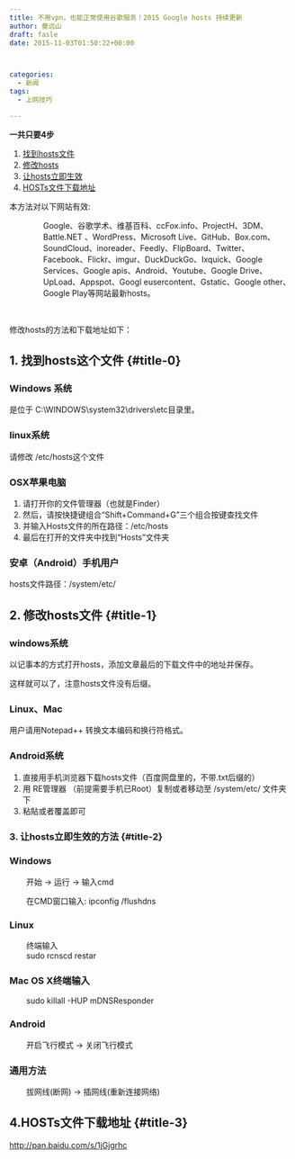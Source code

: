 ```yaml
---
title: 不用vpn，也能正常使用谷歌服务！2015 Google hosts 持续更新
author: 童远山
draft: fasle
date: 2015-11-03T01:50:22+00:00



categories:
  - 新闻
tags:
  - 上网技巧

---
```

**一共只要4步**

<ol id="index-ul">
  <li>
    <a title="找到hosts文件" href="#title-0">找到hosts文件</a>
  </li>
  <li>
    <a title="修改hosts" href="#title-1">修改hosts</a>
  </li>
  <li>
    <a title="让hosts立即生效" href="#title-2">让hosts立即生效</a>
  </li>
  <li>
    <a title="HOSTs文件下载地址" href="#title-3">HOSTs文件下载地址</a>
  </li>
</ol>

本方法对以下网站有效:

<p style="padding-left: 60px;">
  Google、谷歌学术、维基百科、ccFox.info、ProjectH、3DM、Battle.NET 、WordPress、Microsoft Live、GitHub、Box.com、SoundCloud、inoreader、Feedly、FlipBoard、Twitter、Facebook、Flickr、imgur、DuckDuckGo、Ixquick、Google Services、Google apis、Android、Youtube、Google Drive、UpLoad、Appspot、Googl eusercontent、Gstatic、Google other、Google Play等网站最新hosts。
</p>

&nbsp;

<p id="title-0">
  修改hosts的方法和下载地址如下：
</p>

## 1. 找到hosts这个文件 {#title-0}

### Windows 系统

是位于 C:\WINDOWS\system32\drivers\etc目录里。

### linux系统

请修改 /etc/hosts这个文件

### OSX苹果电脑

  1. 请打开你的文件管理器（也就是Finder）
  2. 然后，请按快捷键组合“Shift+Command+G”三个组合按键查找文件
  3. 并输入Hosts文件的所在路径：/etc/hosts
  4. 最后在打开的文件夹中找到“Hosts”文件夹

### 安卓（Android）手机用户

hosts文件路径：/system/etc/

## 2. 修改hosts文件 {#title-1}

### windows系统

以记事本的方式打开hosts，添加文章最后的下载文件中的地址并保存。

这样就可以了，注意hosts文件没有后缀。

### Linux、Mac

用户请用Notepad++ 转换文本编码和换行符格式。

### Android系统

  1. 直接用手机浏览器下载hosts文件（百度网盘里的，不带.txt后缀的）
  2. 用 RE管理器 （前提需要手机已Root）复制或者移动至 /system/etc/ 文件夹下
  3. 粘貼或者覆盖即可

### 3. 让hosts立即生效的方法 {#title-2}

### Windows

<p style="padding-left: 30px;">
  开始 -> 运行 -> 输入cmd
</p>

<p style="padding-left: 30px;">
  在CMD窗口输入: ipconfig /flushdns
</p>

### Linux

<p style="padding-left: 30px;">
  终端输入<br /> sudo rcnscd restar
</p>

### Mac OS X终端输入

<p style="padding-left: 30px;">
  sudo killall -HUP mDNSResponder
</p>

### Android

<p style="padding-left: 30px;">
  开启飞行模式 -> 关闭飞行模式
</p>

### 通用方法

<p style="padding-left: 30px;">
  拔网线(断网) -> 插网线(重新连接网络)
</p>

## 4.HOSTs文件下载地址 {#title-3}

http://pan.baidu.com/s/1jGjgrhc